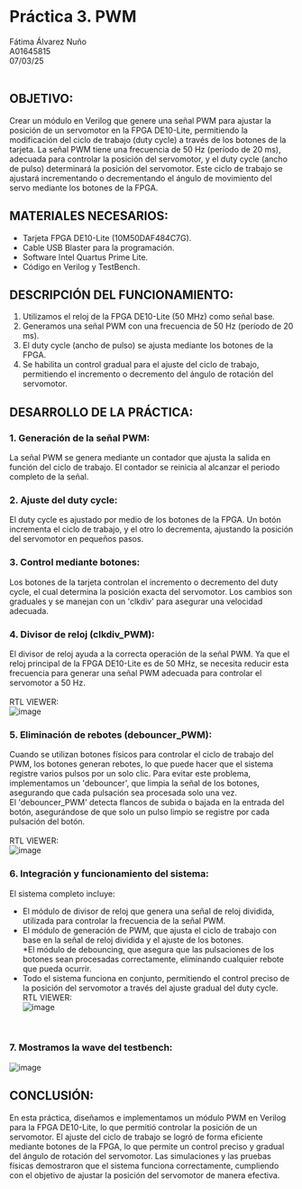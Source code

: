 # Práctica 3. PWM
Fátima Álvarez Nuño <br/>
A01645815 <br/>
07/03/25 <br/>
<br/>

## OBJETIVO: <br/>
Crear un módulo en Verilog que genere una señal PWM para ajustar la posición de un servomotor en la FPGA DE10-Lite, permitiendo la modificación del ciclo de trabajo (duty cycle) a través de los botones de la tarjeta. La señal PWM tiene una frecuencia de 50 Hz (período de 20 ms), adecuada para controlar la posición del servomotor, y el duty cycle (ancho de pulso) determinará la posición del servomotor. Este ciclo de trabajo se ajustará incrementando o decrementando el ángulo de movimiento del servo mediante los botones de la FPGA.

## MATERIALES NECESARIOS: <br/>
* Tarjeta FPGA DE10-Lite (10M50DAF484C7G). <br/>
* Cable USB Blaster para la programación. <br/>
* Software Intel Quartus Prime Lite. <br/>
* Código en Verilog y TestBench. <br/>

## DESCRIPCIÓN DEL FUNCIONAMIENTO: <br/>
1. Utilizamos el reloj de la FPGA DE10-Lite (50 MHz) como señal base. <br/>
2. Generamos una señal PWM con una frecuencia de 50 Hz (período de 20 ms). <br/>
3. El duty cycle (ancho de pulso) se ajusta mediante los botones de la FPGA. <br/>
4. Se habilita un control gradual para el ajuste del ciclo de trabajo, permitiendo el incremento o decremento del ángulo de rotación del servomotor. <br/>

## DESARROLLO DE LA PRÁCTICA: <br/>
### 1. Generación de la señal PWM: <br/>
La señal PWM se genera mediante un contador que ajusta la salida en función del ciclo de trabajo. El contador se reinicia al alcanzar el periodo completo de la señal. <br/>

### 2. Ajuste del duty cycle: <br/>
El duty cycle es ajustado por medio de los botones de la FPGA. Un botón incrementa el ciclo de trabajo, y el otro lo decrementa, ajustando la posición del servomotor en pequeños pasos. <br/>

### 3. Control mediante botones: <br/>
Los botones de la tarjeta controlan el incremento o decremento del duty cycle, el cual determina la posición exacta del servomotor. Los cambios son graduales y se manejan con un 'clkdiv' para asegurar una velocidad adecuada. <br/>

### 4. Divisor de reloj (clkdiv_PWM): <br/>
El divisor de reloj ayuda a la correcta operación de la señal PWM. Ya que el reloj principal de la FPGA DE10-Lite es de 50 MHz, se necesita reducir esta frecuencia para generar una señal PWM adecuada para controlar el servomotor a 50 Hz. <br/>
<br/>
RTL VIEWER: <br/>
![image](https://github.com/user-attachments/assets/ba6fb8ac-910a-4b90-90cd-c9f9527ccf19)
<br/>

### 5. Eliminación de rebotes (debouncer_PWM): <br/>
Cuando se utilizan botones físicos para controlar el ciclo de trabajo del PWM, los botones generan rebotes, lo que puede hacer que el sistema registre varios pulsos por un solo clic. Para evitar este problema, implementamos un 'debouncer', que limpia la señal de los botones, asegurando que cada pulsación sea procesada solo una vez. <br/> El 'debouncer_PWM' detecta flancos de subida o bajada en la entrada del botón, asegurándose de que solo un pulso limpio se registre por cada pulsación del botón. <br/>
<br/>
RTL VIEWER: <br/>
![image](https://github.com/user-attachments/assets/010d8949-7761-46f6-a614-433307906b71)
<br/>

### 6. Integración y funcionamiento del sistema: <br/>
El sistema completo incluye: <br/>
* El módulo de divisor de reloj que genera una señal de reloj dividida, utilizada para controlar la frecuencia de la señal PWM. <br/>
* El módulo de generación de PWM, que ajusta el ciclo de trabajo con base en la señal de reloj dividida y el ajuste de los botones. <br/>
*El módulo de debouncing, que asegura que las pulsaciones de los botones sean procesadas correctamente, eliminando cualquier rebote que pueda ocurrir. <br/>
* Todo el sistema funciona en conjunto, permitiendo el control preciso de la posición del servomotor a través del ajuste gradual del duty cycle. <br/>
RTL VIEWER: <br/>
![image](https://github.com/user-attachments/assets/264d50d7-06df-413f-9cec-284e45f5ab1e)
<br/>

### 7. Mostramos la wave del testbench: <br/>
![image](https://github.com/user-attachments/assets/08e5db8f-cc9e-455d-8328-699e6981bde0)
<br/>


## CONCLUSIÓN: <br/>
En esta práctica, diseñamos e implementamos un módulo PWM en Verilog para la FPGA DE10-Lite, lo que permitió controlar la posición de un servomotor. El ajuste del ciclo de trabajo se logró de forma eficiente mediante botones de la FPGA, lo que permite un control preciso y gradual del ángulo de rotación del servomotor. Las simulaciones y las pruebas físicas demostraron que el sistema funciona correctamente, cumpliendo con el objetivo de ajustar la posición del servomotor de manera efectiva.
